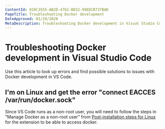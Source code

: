 ```yaml
---
ContentId: 028C3555-AB2D-4762-BD32-99EDCB737BAD
PageTitle: Troubleshooting Docker development
DateApproved: 01/29/2020
MetaDescription: Troubleshooting Docker development in Visual Studio Code
---
```

# Troubleshooting Docker development in Visual Studio Code

Use this article to look up errors and find possible solutions to issues with Docker development in VS Code.

## I'm on Linux and get the error "connect EACCES /var/run/docker.sock"

Since VS Code runs as a non-root user, you will need to follow the steps in "Manage Docker as a non-root user" from [Post-installation steps for Linux](https://aka.ms/AA37yk6) for the extension to be able to access docker.
